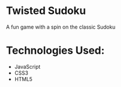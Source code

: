 # Twisted Sudoku
A fun game with a spin on the classic Sudoku

# Technologies Used:
- JavaScript
- CSS3
- HTML5